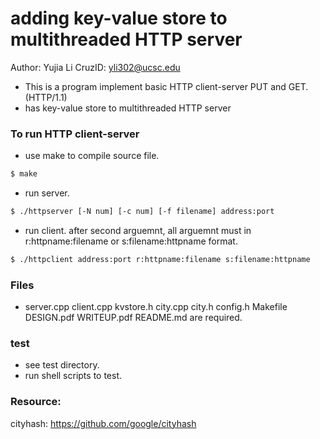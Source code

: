 # adding key-value store to multithreaded HTTP server
Author: Yujia Li
CruzID: yli302@ucsc.edu
- This is a program implement basic HTTP client-server PUT and GET.(HTTP/1.1)
- has key-value store to multithreaded HTTP server

### To run HTTP client-server
- use make to compile source file.
```sh
$ make
```
- run server.
```sh
$ ./httpserver [-N num] [-c num] [-f filename] address:port
```
- run client. after second arguemnt, all arguemnt must in r:httpname:filename or s:filename:httpname format.
```sh
$ ./httpclient address:port r:httpname:filename s:filename:httpname
```

### Files
- server.cpp client.cpp kvstore.h city.cpp city.h config.h Makefile DESIGN.pdf WRITEUP.pdf README.md are required.

### test
- see test directory.
- run shell scripts to test.

### Resource:
cityhash:
https://github.com/google/cityhash
